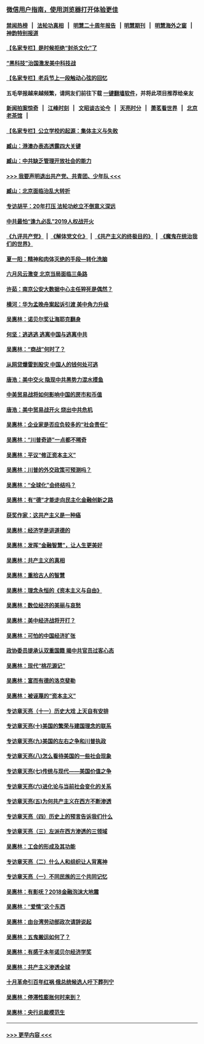 ### [微信用户指南，使用浏览器打开体验更佳](https://github.com/gfw-breaker/banned-news1/blob/master/indexes/wechat-guide.md?t=0)
#### [禁闻热榜](热点新闻.md?t=0)  &nbsp;&nbsp;|&nbsp;&nbsp; [法轮功真相](https://github.com/gfw-breaker/truth/blob/master/README.md?t=0) &nbsp;&nbsp;|&nbsp;&nbsp; [明慧二十周年报告](https://github.com/gfw-breaker/mh-reports/blob/master/README.md?t=0) &nbsp;&nbsp;|&nbsp;&nbsp;[明慧期刊](https://github.com/gfw-breaker/mh-qikan) &nbsp;&nbsp;|&nbsp;&nbsp; [明慧海外之窗](https://github.com/gfw-breaker/mh-news/blob/master/README.md?t=0) &nbsp;&nbsp;|&nbsp;&nbsp; [神韵特别报道](https://github.com/gfw-breaker/mh-news/blob/master/shenyun.md?t=0)
#### [【名家专栏】是时候拒绝“封杀文化”了](../pages/nsc423/n11814093.md?t=02160011) 
#### [“黑科技”治国激发美中科技战](../pages/nsc423/n11638056.md?t=02160011) 
#### [【名家专栏】老兵节上一段触动心弦的回忆](../pages/nsc423/n11646016.md?t=02160011) 
#### 五毛举报越来越频繁，请网友们前往下载 [一键翻墙软件](https://github.com/gfw-breaker/ssr-accounts)，并将此项目推荐给亲友
#### [新闻拍案惊奇](https://github.com/gfw-breaker/banned-news1/blob/master/pages/link4.md) &nbsp;&nbsp;|&nbsp;&nbsp; [江峰时刻](https://github.com/gfw-breaker/banned-news1/blob/master/pages/link4.md) &nbsp;&nbsp;|&nbsp;&nbsp; [文昭谈古论今](https://github.com/gfw-breaker/banned-news1/blob/master/pages/link4.md) &nbsp;&nbsp;|&nbsp;&nbsp; [天亮时分](https://github.com/gfw-breaker/banned-news1/blob/master/pages/link4.md) &nbsp;&nbsp;|&nbsp;&nbsp; [萧茗看世界](https://github.com/gfw-breaker/banned-news1/blob/master/pages/link4.md) &nbsp;&nbsp;|&nbsp;&nbsp; [北京老茶馆](https://github.com/gfw-breaker/banned-news1/blob/master/pages/link4.md) &nbsp;&nbsp;|&nbsp;&nbsp; 
#### [【名家专栏】公立学校的起源：集体主义与失败](../pages/nsc423/n11601833.md?t=02160011) 
#### [臧山：港澳办表态透露四大关键](../pages/nsc423/n11421628.md?t=02160011) 
#### [臧山：中共缺乏管理开放社会的能力](../pages/nsc423/n11407457.md?t=02160011) 
#### [>>> 我要声明退出共产党、共青团、少年队 <<<](https://github.com/begood0513/goodnews/blob/master/quit/letter.md) 
#### [臧山：北京面临治乱大转折](../pages/nsc423/n11406895.md?t=02160011) 
#### [专访胡平：20年打压 法轮功屹立不倒意义深远](../pages/nsc423/n11398800.md?t=02160011) 
#### [中共最怕“逢九必乱”2019人权战开火](../pages/nsc423/n11385248.md?t=02160011) 
#### [《九评共产党》](https://github.com/begood0513/9ping.md/blob/master/README.md) &nbsp;|&nbsp; [《解体党文化》](../../../../jtdwh.md/blob/master/README.md)  &nbsp;|&nbsp; [《共产主义的终极目的》](../../../../gczydzjmd.md/blob/master/README.md) &nbsp;|&nbsp; [《魔鬼在统治我们的世界》](../../../../mgztzwmdsj.md/blob/master/README.md) 
#### [夏一阳：精神和肉体灭绝的手段—转化洗脑](../pages/nsc423/n11368250.md?t=02160011) 
#### [六月风云激变 北京当局面临三条路](../pages/nsc423/n11313668.md?t=02160011) 
#### [许茹：南京公安大数据中心主任猝死是偶然？](../pages/nsc423/n11064744.md?t=02160011) 
#### [横河：华为孟晚舟案起诉引渡 美中角力升级](../pages/nsc423/n11027230.md?t=02160011) 
#### [吴惠林：诺贝尔奖让海耶克翻身](../pages/nsc423/n10890049.md?t=02160011) 
#### [何坚：逃逃逃 逃离中国与逃离中共](../pages/nsc423/n10592891.md?t=02160011) 
#### [吴惠林：“商战”何时了？](../pages/nsc423/n10573558.md?t=02160011) 
#### [从网贷爆雷到股灾 中国人的钱何处可逃](../pages/nsc423/n10572800.md?t=02160011) 
#### [唐浩：美中交火 隐现中共黑势力混水摸鱼](../pages/nsc423/n10544040.md?t=02160011) 
#### [中美贸易战将如何影响中国的房市和币值](../pages/nsc423/n10543697.md?t=02160011) 
#### [唐浩：美中贸易战开火 烧出中共危机](../pages/nsc423/n10540126.md?t=02160011) 
#### [吴惠林：企业家是否应负较多的“社会责任”](../pages/nsc423/n10535022.md?t=02160011) 
#### [吴惠林：“川普奇迹”一点都不稀奇](../pages/nsc423/n10512808.md?t=02160011) 
#### [吴惠林：平议“修正资本主义”](../pages/nsc423/n10495724.md?t=02160011) 
#### [吴惠林：川普的外交政策可预测吗？](../pages/nsc423/n10462387.md?t=02160011) 
#### [吴惠林：“全球化”会终结吗？](../pages/nsc423/n10452838.md?t=02160011) 
#### [吴惠林：有“德”才能走向民主化金融创新之路](../pages/nsc423/n10432292.md?t=02160011) 
#### [获奖作家：这共产主义是一种癌](../pages/nsc423/n10431541.md?t=02160011) 
#### [吴惠林：经济学是讲道德的](../pages/nsc423/n10398014.md?t=02160011) 
#### [吴惠林：发挥“金融智慧”，让人生更美好](../pages/nsc423/n10375019.md?t=02160011) 
#### [吴惠林：共产主义的真相](../pages/nsc423/n10351394.md?t=02160011) 
#### [吴惠林：重拾古人的智慧](../pages/nsc423/n10337691.md?t=02160011) 
#### [吴惠林：理念永恒的《资本主义与自由》](../pages/nsc423/n10316274.md?t=02160011) 
#### [吴惠林：数位经济的美丽与哀愁](../pages/nsc423/n10292946.md?t=02160011) 
#### [吴惠林：美中经济战将开打？](../pages/nsc423/n10258825.md?t=02160011) 
#### [吴惠林：可怕的中国经济扩张](../pages/nsc423/n10219147.md?t=02160011) 
#### [政协委员提承认双重国籍 揭中共官员过客心态](../pages/nsc423/n10208809.md?t=02160011) 
#### [吴惠林：现代“桃花源记”](../pages/nsc423/n10185234.md?t=02160011) 
#### [吴惠林：富而有德的洛克斐勒](../pages/nsc423/n10142264.md?t=02160011) 
#### [吴惠林：被诬蔑的“资本主义”](../pages/nsc423/n10124816.md?t=02160011) 
#### [专访章天亮（十一）历史大戏 上天自有安排](../pages/nsc423/n10094905.md?t=02160011) 
#### [专访章天亮(十)美国的繁荣与建国理念的联系](../pages/nsc423/n10094899.md?t=02160011) 
#### [专访章天亮(九)美国的左右之争和川普执政](../pages/nsc423/n10094889.md?t=02160011) 
#### [专访章天亮(八)怎么看待美国的一些社会现象](../pages/nsc423/n10094857.md?t=02160011) 
#### [专访章天亮(七)传统与现代——美国价值之争](../pages/nsc423/n10093140.md?t=02160011) 
#### [专访章天亮(六)进化论与当前社会变化的关系](../pages/nsc423/n10092036.md?t=02160011) 
#### [专访章天亮(五)为何共产主义在西方不断渗透](../pages/nsc423/n10083620.md?t=02160011) 
#### [专访章天亮（四）历史上的预言告诉我们什么](../pages/nsc423/n10083606.md?t=02160011) 
#### [专访章天亮（三）左派在西方渗透的三领域](../pages/nsc423/n10081115.md?t=02160011) 
#### [吴惠林：工会的形成及其功能](../pages/nsc423/n10080633.md?t=02160011) 
#### [专访章天亮（二）什么人和组织让人背离神](../pages/nsc423/n10076637.md?t=02160011) 
#### [专访章天亮（一）不同民族的三个共同记忆](../pages/nsc423/n10074188.md?t=02160011) 
#### [吴惠林：有影呒？2018金融泡沫大地震](../pages/nsc423/n10040534.md?t=02160011) 
#### [吴惠林：“爱情”这个东西](../pages/nsc423/n10019423.md?t=02160011) 
#### [吴惠林：由台湾劳动部政次请辞说起](../pages/nsc423/n9979679.md?t=02160011) 
#### [吴惠林：五鬼搬运如何了？](../pages/nsc423/n9925338.md?t=02160011) 
#### [吴惠林：有感于本年诺贝尔经济学奖](../pages/nsc423/n9871883.md?t=02160011) 
#### [吴惠林：共产主义渗透全球](../pages/nsc423/n9812748.md?t=02160011) 
#### [十月革命引百年红祸 俄总统候选人吁下葬列宁](../pages/nsc423/n9810182.md?t=02160011) 
#### [吴惠林：停滞性膨胀何时来到？](../pages/nsc423/n9764136.md?t=02160011) 
#### [吴惠林：央行总裁模范生](../pages/nsc423/n9728134.md?t=02160011) 

----
#### [ >>> 更早内容 <<< ](../indexes/nsc423-earlier.md)
